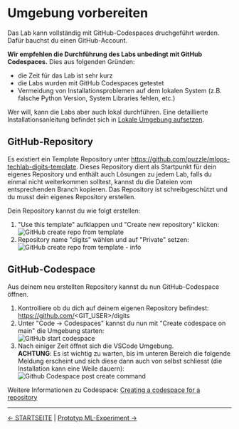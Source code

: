 # Umgebung vorbereiten

Das Lab kann vollständig mit GitHub-Codespaces druchgeführt werden. Dafür bauchst du einen GitHub-Account.

**Wir empfehlen die Durchführung des Labs unbedingt mit GitHub Codespaces.** Dies aus folgenden Gründen:
- die Zeit für das Lab ist sehr kurz
- die Labs wurden mit GitHub Codespaces getestet
- Vermeidung von Installationsproblemen auf dem lokalen System (z.B. falsche Python Version, System Libraries fehlen, etc.)

Wer will, kann die Labs aber auch lokal durchführen. Eine detaillierte Installationsanleitung befindet sich in [Lokale Umgebung aufsetzen](002_lab_environment_local.md).

## GitHub-Repository

Es existiert ein Template Repository unter https://github.com/puzzle/mlops-techlab-digits-template. Dieses Repository dient als Startpunkt für dein eigenes Repository und enthält auch Lösungen zu jedem Lab, falls du einmal nicht weiterkommen solltest, kannst du die Dateien vom entsprechenden Branch kopieren. Das Repository ist schreibgeschützt und du musst dein eigenes Repository erstellen.

Dein Repository kannst du wie folgt erstellen:

1. "Use this template" aufklappen und "Create new repository" klicken:   
![GitHub create repo from template](screenshots/github_repo_create_from_template.png)
1. Repository name "digits" wählen und auf "Private" setzen:   
![GitHub create repo from template - info](screenshots/github_repo_create_from_template_info.png)

## GitHub-Codespace

Aus deinem neu erstellten Repository kannst du nun GitHub-Codespace öffnen.

1. Kontrolliere ob du dich auf deinem eigenen Repository befindest: https://github.com/<GIT_USER>/digits
1. Unter "Code -> Codespaces" kannst du nun mit "Create codespace on main" die Umgebung starten:   
![GitHub start codespace](screenshots/github_repo_start_codespace.png)
1. Nach einiger Zeit öffnet sich die VSCode Umgebung.   
**ACHTUNG**: Es ist wichtig zu warten, bis im unteren Bereich die folgende Meldung erscheint und sich diese dann auch von selbst schliesst (die Installation kann eine Weile dauern):
![Github Codespace post create command](screenshots/github-codespaces-postCreateCommand.png)

Weitere Informationen zu Codespace: [Creating a codespace for a repository](https://docs.github.com/en/codespaces/developing-in-codespaces/creating-a-codespace-for-a-repository)

---

[← STARTSEITE](../README.md) |
[Prototyp ML-Experiment →](010_lab_initial_prototype.md)
